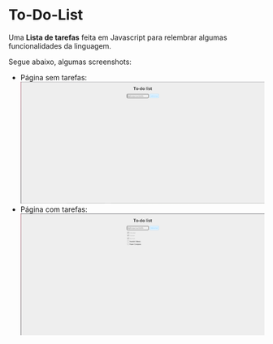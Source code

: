 # To-Do-List

Uma **Lista de tarefas** feita em Javascript para relembrar algumas funcionalidades da linguagem.

Segue abaixo, algumas screenshots:

 - Página sem tarefas:
![Screenshot To-Do-List-1](./assets/img/print-1.png "Lista de tarefas sem tarefas")
 - Página com tarefas:
![Screenshot To-Do-List-2](./assets/img/print-2.png "Lista de tarefas com tarefas")